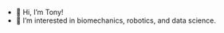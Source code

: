 - 👋 Hi, I’m Tony!
- 👀 I’m interested in biomechanics, robotics, and data science.

<!---
anth0nyhle/anth0nyhle is a ✨ special ✨ repository because its `README.md` (this file) appears on your GitHub profile.
You can click the Preview link to take a look at your changes.
--->
